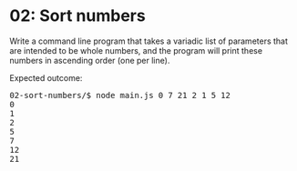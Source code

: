 # 02: Sort numbers

Write a command line program that takes a variadic list of parameters
that are intended to be whole numbers, and the program will print
these numbers in ascending order (one per line).

Expected outcome:

<pre>
02-sort-numbers/$ node main.js 0 7 21 2 1 5 12
0
1
2
5
7
12
21
</pre>

